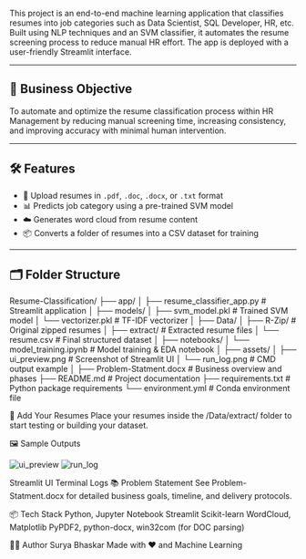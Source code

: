 
This project is an end-to-end machine learning application that classifies resumes into job categories such as Data Scientist, SQL Developer, HR, etc. Built using NLP techniques and an SVM classifier, it automates the resume screening process to reduce manual HR effort. The app is deployed with a user-friendly Streamlit interface.

---

## 🎯 Business Objective

To automate and optimize the resume classification process within HR Management by reducing manual screening time, increasing consistency, and improving accuracy with minimal human intervention.

---

## 🛠 Features

- 📄 Upload resumes in `.pdf`, `.doc`, `.docx`, or `.txt` format
- 📊 Predicts job category using a pre-trained SVM model
- ☁️ Generates word cloud from resume content
- 📦 Converts a folder of resumes into a CSV dataset for training

---

## 🗂 Folder Structure
Resume-Classification/
├── app/
│   ├── resume_classifier_app.py       # Streamlit application
│
├── models/
│   ├── svm_model.pkl                  # Trained SVM model
│   └── vectorizer.pkl                 # TF-IDF vectorizer
│
├── Data/
│   ├── R-Zip/                         # Original zipped resumes
│   ├── extract/                       # Extracted resume files
│   └── resume.csv                     # Final structured dataset
│
├── notebooks/
│   └── model_training.ipynb          # Model training & EDA notebook
│
├── assets/
│   ├── ui_preview.png                # Screenshot of Streamlit UI
│   └── run_log.png                   # CMD output example
│
├── Problem-Statment.docx             # Business overview and phases
├── README.md                         # Project documentation
├── requirements.txt                  # Python package requirements
└── environment.yml                   # Conda environment file




📁 Add Your Resumes
Place your resumes inside the /Data/extract/ folder to start testing or building your dataset.

🖼 Sample Outputs

![ui_preview](https://github.com/user-attachments/assets/0c5ff5da-c07a-4631-bbda-63d63bd309c8)
![run_log](https://github.com/user-attachments/assets/1056cacf-6e3f-4cc2-bb26-d9a92a4f6744)


Streamlit UI	Terminal Logs
📚 Problem Statement
See Problem-Statment.docx for detailed business goals, timeline, and delivery protocols.

📦 Tech Stack
Python,
Jupyter Notebook
Streamlit
Scikit-learn
WordCloud, Matplotlib
PyPDF2, python-docx, win32com (for DOC parsing)

👨‍💻 Author
Surya Bhaskar
Made with ❤️ and Machine Learning 

